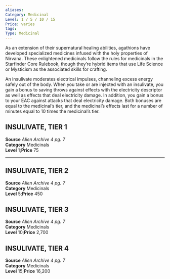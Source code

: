 ```yaml
---
aliases: 
Category: Medicinal
Level: 1 / 5 / 10 / 15
Price: varies 
tags: 
Type: Medicinal
---
```

As an extension of their supernatural healing abilities, agathions have developed specialized medicines infused with the holy properties of Nirvana. These enlightened medicinals follow the rules for medicinals in the Starfinder Core Rulebook, though they’re hybrid items that use Life Science or Mysticism as the associated skills for crafting.

An insulivate moderates electrical impulses, channeling excess energy safely out of the body. When you take or are injected with an insulivate, you gain a bonus to saving throws against effects with the electricity descriptor as well as effects that deal electricity damage. In addition, you gain a bonus to your EAC against attacks that deal electricity damage. Both bonuses are equal to the medicinal’s tier, and the medicinal’s effects last for a number of minutes equal to 10 times the medicinal’s tier.

##  INSULIVATE, TIER 1

**Source** _Alien Archive 4 pg. 7_  
**Category** Medicinals  
**Level** 1;**Price** 75

---

##  INSULIVATE, TIER 2

**Source** _Alien Archive 4 pg. 7_  
**Category** Medicinals  
**Level** 5;**Price** 450

##  INSULIVATE, TIER 3

**Source** _Alien Archive 4 pg. 7_  
**Category** Medicinals  
**Level** 10;**Price** 2,700

##  INSULIVATE, TIER 4

**Source** _Alien Archive 4 pg. 7_  
**Category** Medicinals  
**Level** 15;**Price** 16,200
